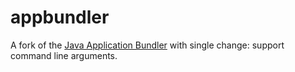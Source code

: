 appbundler
=============

A fork of the [Java Application Bundler](https://svn.java.net/svn/appbundler~svn) 
with single change: support command line arguments.